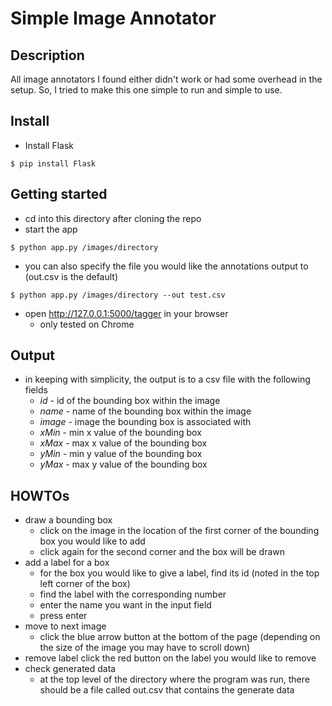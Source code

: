 # Simple Image Annotator

## Description
All image annotators I found either didn't work or had some overhead in the setup. So, I tried to make this one simple to run and simple to use.

## Install
* Install Flask
```
$ pip install Flask
```

## Getting started
* cd into this directory after cloning the repo
* start the app
```
$ python app.py /images/directory
```
* you can also specify the file you would like the annotations output to (out.csv is the default)
```
$ python app.py /images/directory --out test.csv
```
* open http://127.0.0.1:5000/tagger in your browser
    * only tested on Chrome

## Output
* in keeping with simplicity, the output is to a csv file with the following fields
    * *id* - id of the bounding box within the image
    * *name* - name of the bounding box within the image
    * *image* - image the bounding box is associated with
    * *xMin* - min x value of the bounding box
    * *xMax* - max x value of the bounding box
    * *yMin* - min y value of the bounding box
    * *yMax* - max y value of the bounding box

## HOWTOs
* draw a bounding box
  * click on the image in the location of the first corner of the bounding box you would like to add
  * click again for the second corner and the box will be drawn
* add a label for a box
  * for the box you would like to give a label, find its id (noted in the top left corner of the box)
  * find the label with the corresponding number
  * enter the name you want in the input field
  * press enter
* move to next image
  * click the blue arrow button at the bottom of the page (depending on the size of the image you may have to scroll down)
* remove label
  click the red button on the label you would like to remove
* check generated data
  * at the top level of the directory where the program was run, there should be a file called out.csv that contains the generate data
